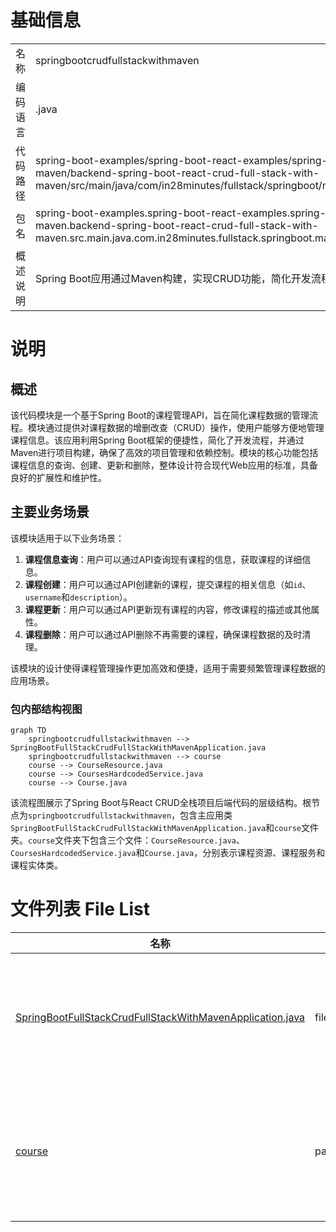 # 基础信息

|      |      |
|------|------|
| 名称 | springbootcrudfullstackwithmaven |
| 编码语言 | .java |
| 代码路径 | spring-boot-examples/spring-boot-react-examples/spring-boot-react-crud-full-stack-with-maven/backend-spring-boot-react-crud-full-stack-with-maven/src/main/java/com/in28minutes/fullstack/springboot/maven/crud/springbootcrudfullstackwithmaven |
| 包名 | spring-boot-examples.spring-boot-react-examples.spring-boot-react-crud-full-stack-with-maven.backend-spring-boot-react-crud-full-stack-with-maven.src.main.java.com.in28minutes.fullstack.springboot.maven.crud.springbootcrudfullstackwithmaven |
| 概述说明 | Spring Boot应用通过Maven构建，实现CRUD功能，简化开发流程，支持课程管理API。 |

# 说明

## 概述
该代码模块是一个基于Spring Boot的课程管理API，旨在简化课程数据的管理流程。模块通过提供对课程数据的增删改查（CRUD）操作，使用户能够方便地管理课程信息。该应用利用Spring Boot框架的便捷性，简化了开发流程，并通过Maven进行项目构建，确保了高效的项目管理和依赖控制。模块的核心功能包括课程信息的查询、创建、更新和删除，整体设计符合现代Web应用的标准，具备良好的扩展性和维护性。

## 主要业务场景
该模块适用于以下业务场景：

1. **课程信息查询**：用户可以通过API查询现有课程的信息，获取课程的详细信息。
2. **课程创建**：用户可以通过API创建新的课程，提交课程的相关信息（如`id`、`username`和`description`）。
3. **课程更新**：用户可以通过API更新现有课程的内容，修改课程的描述或其他属性。
4. **课程删除**：用户可以通过API删除不再需要的课程，确保课程数据的及时清理。

该模块的设计使得课程管理操作更加高效和便捷，适用于需要频繁管理课程数据的应用场景。


### 包内部结构视图

```mermaid
graph TD
    springbootcrudfullstackwithmaven --> SpringBootFullStackCrudFullStackWithMavenApplication.java
    springbootcrudfullstackwithmaven --> course
    course --> CourseResource.java
    course --> CoursesHardcodedService.java
    course --> Course.java
```

该流程图展示了Spring Boot与React CRUD全栈项目后端代码的层级结构。根节点为`springbootcrudfullstackwithmaven`，包含主应用类`SpringBootFullStackCrudFullStackWithMavenApplication.java`和`course`文件夹。`course`文件夹下包含三个文件：`CourseResource.java`、`CoursesHardcodedService.java`和`Course.java`，分别表示课程资源、课程服务和课程实体类。

# 文件列表 File List

| 名称   | 类型  | 说明 |
|-------|------|-------------|
| [SpringBootFullStackCrudFullStackWithMavenApplication.java](SpringBootFullStackCrudFullStackWithMavenApplication.md) | file | Spring Boot应用主类，Maven构建，支持CRUD功能。 |
| [course](course/_module.md) | package | 课程管理API实现增删改查功能，简化课程数据操作流程。 |


